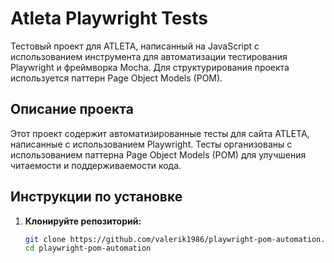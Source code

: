 # Atleta Playwright Tests

Тестовый проект для ATLETA, написанный на JavaScript с использованием инструмента для автоматизации тестирования Playwright и фреймворка Mocha. Для структурирования проекта используется паттерн Page Object Models (POM).

## Описание проекта

Этот проект содержит автоматизированные тесты для сайта ATLETA, написанные с использованием Playwright. Тесты организованы с использованием паттерна Page Object Models (POM) для улучшения читаемости и поддерживаемости кода.

## Инструкции по установке

1. **Клонируйте репозиторий:**
   ```bash
   git clone https://github.com/valerik1986/playwright-pom-automation.git
   cd playwright-pom-automation